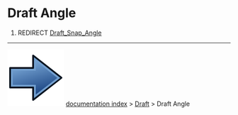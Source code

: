# Draft Angle
1.  REDIRECT [Draft_Snap_Angle](Draft_Snap_Angle.md)



---
![](images/Button_right.svg) [documentation index](../README.md) > [Draft](Draft_Workbench.md) > Draft Angle
